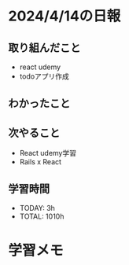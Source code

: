 # 2024/4/14の日報

## 取り組んだこと
- react udemy
- todoアプリ作成

## わかったこと



## 次やること
- React udemy学習
- Rails x React

## 学習時間
- TODAY: 3h
- TOTAL: 1010h


# 学習メモ
